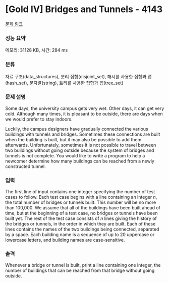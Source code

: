 # [Gold IV] Bridges and Tunnels - 4143 

[문제 링크](https://www.acmicpc.net/problem/4143) 

### 성능 요약

메모리: 31128 KB, 시간: 284 ms

### 분류

자료 구조(data_structures), 분리 집합(disjoint_set), 해시를 사용한 집합과 맵(hash_set), 문자열(string), 트리를 사용한 집합과 맵(tree_set)

### 문제 설명

<p>Some days, the university campus gets very wet. Other days, it can get very cold. Although many times, it is pleasant to be outside, there are days when we would prefer to stay indoors.</p>

<p>Luckily, the campus designers have gradually connected the various buildings with tunnels and bridges. Sometimes these connections are built when the building is built, but it may also be possible to add them afterwards. Unfortunately, sometimes it is not possible to travel between two buildings without going outside because the system of bridges and tunnels is not complete. You would like to write a program to help a newcomer determine how many buildings can be reached from a newly constructed tunnel.</p>

### 입력 

 <p>The first line of input contains one integer specifying the number of test cases to follow. Each test case begins with a line containing an integer <em>n</em>, the total number of bridges or tunnels built. This number will be no more than 100,000. We assume that all of the buildings have been built ahead of time, but at the beginning of a test case, no bridges or tunnels have been built yet. The rest of the test case consists of <em>n</em> lines giving the history of the bridges or tunnels, in the order in which they are built. Each of these lines contains the names of the two buildings being connected, separated by a space. Each building name is a sequence of up to 20 uppercase or lowercase letters, and building names are case-sensitive.</p>

### 출력 

 <p>Whenever a bridge or tunnel is built, print a line containing one integer, the number of buildings that can be reached from that bridge without going outside.</p>

